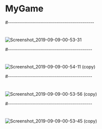 # MyGame
#-------------------------------------------
# 
![Screenshot_2019-09-09-00-53-31](https://user-images.githubusercontent.com/46956310/64495948-f8f5c480-d29f-11e9-83a7-ceb51c65854c.png)

#------------------------------------------

#
![Screenshot_2019-09-09-00-54-11 (copy)](https://user-images.githubusercontent.com/46956310/64495959-2e9aad80-d2a0-11e9-8613-bf6492807278.png)


#------------------------------------------

#
![Screenshot_2019-09-09-00-53-56 (copy)](https://user-images.githubusercontent.com/46956310/64496106-dc5a8c00-d2a1-11e9-9d7b-4ef2bf043fca.png)



#------------------------------------------

#
![Screenshot_2019-09-09-00-53-45 (copy)](https://user-images.githubusercontent.com/46956310/64496126-0b70fd80-d2a2-11e9-8a3b-f09a70c3d738.png)



